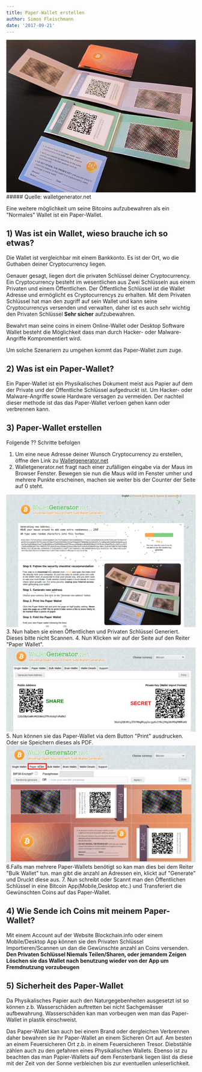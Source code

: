 ```yaml
---
title: Paper-Wallet erstellen
author: Simon Fleischmann
date: '2017-09-21'
---
```


<img class="img-thumbnail" src="/img/tutorials/paper-wallet-erstellen/paperwallet.png">
##### Quelle: walletgenerator.net

Eine weitere möglichkeit um seine Bitcoins aufzubewahren als ein "Normales" Wallet ist ein Paper-Wallet.

## 1) Was ist ein Wallet, wieso brauche ich so etwas?
Die Wallet ist vergleichbar mit einem Bankkonto. Es ist der Ort, wo die Guthaben deiner Cryptocurrency liegen.

Genauer gesagt, liegen dort die privaten Schlüssel deiner Cryptocurrency. Ein Cryptocurrency besteht im wesentlichen aus Zwei Schlüsseln aus einem Privaten und einem Öffentlichen.
Der Öffentliche Schlüssel ist die Wallet Adresse und ermöglicht es Cryptocurrencys zu erhalten. Mit dem Privaten Schlüssel hat man den zugriff auf sein Wallet und kann seine Cryptocurrencys versenden und verwalten, daher ist es auch sehr wichtig den Privaten Schlüssel **Sehr sicher** aufzubewahren.

Bewahrt man seine coins in einem Online-Wallet oder Desktop Software Wallet besteht die Möglichkeit  dass man durch Hacker- oder Malware-Angriffe Kompromentiert wird.

Um solche Szenariern zu umgehen kommt das Paper-Wallet zum zuge.

## 2) Was ist ein Paper-Wallet?
Ein Paper-Wallet ist ein Physikalisches Dokument meist aus Papier auf dem der Private und der Öffentliche Schlüssel aufgedruckt ist. Um Hacker- oder Malware-Angriffe sowie Hardware versagen zu vermeiden. Der nachteil dieser methode ist das das Paper-Wallet verloen gehen kann oder verbrennen kann.

## 3) Paper-Wallet erstellen
Folgende ?? Schritte befolgen

1. Um eine neue Adresse deiner Wunsch Cryptocurrency zu erstellen, öffne den Link zu [Walletgenerator.net](https://walletgenerator.net/)
2. Walletgenerator.net fragt nach einer zufälligen eingabe via der Maus im Browser Fenster. Bewegen sie nun die Maus wild im Fenster umher und mehrere Punkte erscheinen, machen sie weiter bis der Counter der Seite auf 0 steht.
<img class="img-thumbnail" src="/img/tutorials/paper-wallet-erstellen/1.png">
3. Nun haben sie einen Öffentlichen und Privaten Schlüssel Generiert. Dieses bitte nicht Scannen.
4. Nun Klicken wir auf der Seite auf den Reiter "Paper Wallet".
<img class="img-thumbnail" src="/img/tutorials/paper-wallet-erstellen/2.png">
5. Nun können sie das Paper-Wallet via dem Button "Print" ausdrucken. Oder sie Speichern dieses als PDF.
<img class="img-thumbnail" src="/img/tutorials/paper-wallet-erstellen/3.png">
6.Falls man mehrere Paper-Wallets benötigt so kan man dies bei dem Reiter "Bulk Wallet" tun. man gibt die anzahl an Adressen ein, klickt auf "Generate" und Druckt diese aus.
7. Nun schreibt oder Scannt man den Öffentlichen Schlüssel in eine Bitcoin App(Mobile,Desktop etc.) und Transferiert die Gewünschten Coins auf das Paper-Wallet.

## 4) Wie Sende ich Coins mit meinem Paper-Wallet?
Mit einem Account auf der Website Blockchain.info oder einem Mobile/Desktop App können sie den Privaten Schlüssel Importieren/Scannen un dan die Gewünschte anzahl an Coins versenden. **Den Privaten Schlüssel Niemals Teilen/Sharen, oder jemandem Zeigen**
**Löschen sie das Wallet nach benutzung wieder von der App um Fremdnutzung vorzubeugen**

## 5) Sicherheit des Paper-Wallet
Da Physikalisches Papier auch den Naturgegebenheiten ausgesetzt ist so können z.b. Wasserschäden auftretten bei nicht Sachgemässer aufbewahrung. Wasserschäden kan man vorbeugen wen man das Paper-Wallet in plastik einschweist.

Das Paper-Wallet kan auch bei einem Brand oder dergleichen Verbrennen daher bewahren sie ihr Paper-Wallet an einem Sicheren Ort auf. Am besten an einem Feuersicheren Ort z.b. in einem Feuersicheren Tresor.
Diebstähle zählen auch zu den gefahren eines Physikalischen Wallets.
Ebenso ist zu beachten das man Papier-Wallets auf dem Fensterbank liegen läst da diese mit der Zeit von der Sonne verbleichen bis zur eventuellen unleserlichkeit.

